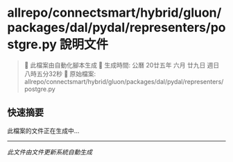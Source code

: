 # allrepo/connectsmart/hybrid/gluon/packages/dal/pydal/representers/postgre.py 說明文件

> 🚧 此檔案由自動化腳本生成
> 📅 生成時間: 公曆 20廿五年 六月 廿九日 週日 八時五分32秒
> 📂 原始檔案: allrepo/connectsmart/hybrid/gluon/packages/dal/pydal/representers/postgre.py

## 快速摘要
此檔案的文件正在生成中...

<!-- 實際使用時，這裡會是 Claude Code 生成的完整文件內容 -->

---
*此文件由文件更新系統自動生成*
